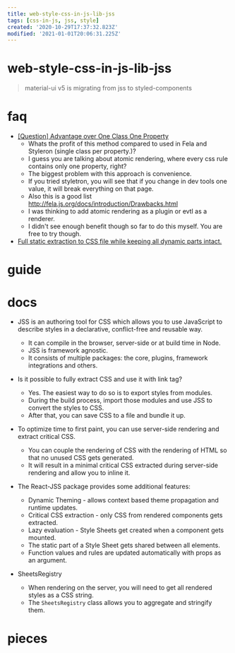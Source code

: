 ```yaml
---
title: web-style-css-in-js-lib-jss
tags: [css-in-js, jss, style]
created: '2020-10-29T17:37:32.823Z'
modified: '2021-01-01T20:06:31.225Z'
---
```


# web-style-css-in-js-lib-jss

> material-ui v5 is migrating from jss to styled-components

# faq

- [[Question] Advantage over One Class One Property](https://github.com/cssinjs/jss/issues/536)
  - Whats the profit of this method compared to used in Fela and Styleron (single class per property.)?
  - I guess you are talking about atomic rendering, where every css rule contains only one property, right?
  - The biggest problem with this approach is convenience. 
  - If you tried styletron, you will see that if you change in dev tools one value, it will break everything on that page. 
  - Also this is a good list http://fela.js.org/docs/introduction/Drawbacks.html
  - I was thinking to add atomic rendering as a plugin or evtl as a renderer. 
  - I didn't see enough benefit though so far to do this myself. You are free to try though.
- [Full static extraction to CSS file while keeping all dynamic parts intact.](https://github.com/cssinjs/jss/issues/579)

# guide

# docs

- JSS is an authoring tool for CSS which allows you to use JavaScript to describe styles in a declarative, conflict-free and reusable way. 
  - It can compile in the browser, server-side or at build time in Node.
  - JSS is framework agnostic. 
  - It consists of multiple packages: the core, plugins, framework integrations and others.

- Is it possible to fully extract CSS and use it with link tag?
  - Yes. The easiest way to do so is to export styles from modules. 
  - During the build process, import those modules and use JSS to convert the styles to CSS. 
  - After that, you can save CSS to a file and bundle it up.

- To optimize time to first paint, you can use server-side rendering and extract critical CSS. 
  - You can couple the rendering of CSS with the rendering of HTML so that no unused CSS gets generated. 
  - It will result in a minimal critical CSS extracted during server-side rendering and allow you to inline it.
- The React-JSS package provides some additional features:
  - Dynamic Theming - allows context based theme propagation and runtime updates.
  - Critical CSS extraction - only CSS from rendered components gets extracted.
  - Lazy evaluation - Style Sheets get created when a component gets mounted.
  - The static part of a Style Sheet gets shared between all elements.
  - Function values and rules are updated automatically with props as an argument.

- SheetsRegistry
  - When rendering on the server, you will need to get all rendered styles as a CSS string. 
  - The `SheetsRegistry` class allows you to aggregate and stringify them.

# pieces
